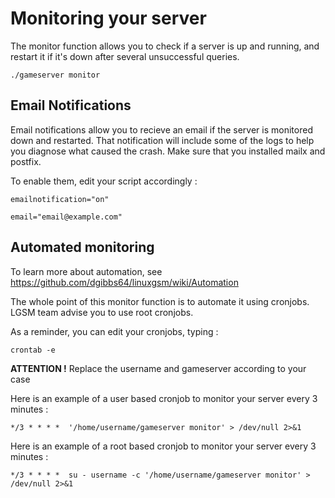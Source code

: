 # Monitoring your server

The monitor function allows you to check if a server is up and running, and restart it if it's down after several unsuccessful queries.

`./gameserver monitor`


## Email Notifications

Email notifications allow you to recieve an email if the server is monitored down and restarted. That notification will include some of the logs to help you diagnose what caused the crash. Make sure that you installed mailx and postfix.

To enable them, edit your script accordingly : 

`emailnotification="on"`

`email="email@example.com"`



## Automated monitoring

To learn more about automation, see https://github.com/dgibbs64/linuxgsm/wiki/Automation


The whole point of this monitor function is to automate it using cronjobs. LGSM team advise you to use root cronjobs.

As a reminder, you can edit your cronjobs, typing : 

`crontab -e`


**ATTENTION !** Replace the username and gameserver according to your case


Here is an example of a user based cronjob to monitor your server every 3 minutes : 

`*/3 * * * *  '/home/username/gameserver monitor' > /dev/null 2>&1`

Here is an example of a root based cronjob to monitor your server every 3 minutes : 

`*/3 * * * *  su - username -c '/home/username/gameserver monitor' > /dev/null 2>&1`
